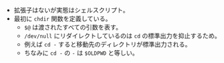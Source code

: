 * 拡張子はないが実態はシェルスクリプト。
* 最初に `chdir` 関数を定義している。
    * `$@` は渡されたすべての引数を表す。
    * `/dev/null` にリダイレクトしているのは `cd` の標準出力を抑止するため。
    * 例えば `cd -` すると移動先のディレクトリが標準出力される。
    * ちなみに `cd -` の `-` は `$OLDPWD` と等しい。